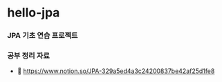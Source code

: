 # hello-jpa

### JPA 기초 연습 프로젝트

### 공부 정리 자료
- 📗 https://www.notion.so/JPA-329a5ed4a3c24200837be42af25d1fe8
